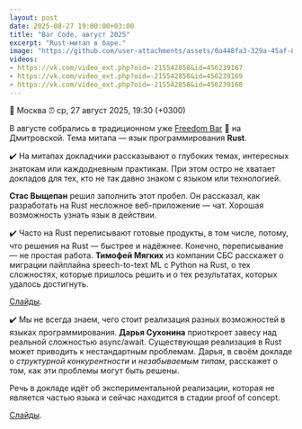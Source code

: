 ```yaml
---
layout: post
date: 2025-08-27 19:00:00+03:00
title: "Bar Code, август 2025"
excerpt: "Rust-митап в баре."
image: "https://github.com/user-attachments/assets/0a448fa3-329a-45af-8ddd-1d84134c85ef"
videos:
- https://vk.com/video_ext.php?oid=-215542858&id=456239167
- https://vk.com/video_ext.php?oid=-215542858&id=456239169
- https://vk.com/video_ext.php?oid=-215542858&id=456239168
---
```


📍 Москва
⏰ ср, 27 август 2025, 19:30 (+0300)

В августе собрались в традиционном уже [Freedom Bar](https://yandex.ru/maps/org/freedom/177480110426/?ll=37.585403%2C55.805867&z=17) 🍺 на Дмитровской. Тема митапа — язык программирования **Rust**.

✔️ На  митапах докладчики рассказывают о глубоких темах, интересных знатокам или каждодневным практикам. При этом остро не хватает докладов для тех, кто не так давно знаком с языком или технологией.

**Стас Выщепан** решил заполнить этот пробел. Он рассказал, как разработать на Rust несложное веб-приложение — чат. Хорошая возможность узнать язык в действии.

✔️ Часто на Rust переписывают готовые продукты, в том числе, потому, что решения на Rust — быстрее и надёжнее. Конечно, переписывание — не простая работа. **Тимофей Мягких** из компании СБС расскажет о миграции пайплайна speech-to-text ML с Python на Rust, о тех сложностях, которые пришлось решить и о тех результатах, которых удалось достигнуть.

[Слайды]().

✔️ Мы не всегда знаем, чего стоит реализация разных возможностей в языках программирования. **Дарья Сухонина** приоткроет завесу над реальной сложностью async/await. Существующая реализация в Rust может приводить к нестандартным проблемам. Дарья, в своём докладе о *структурной конкурентности* и *незабываемым типам*, расскажет о том, как эти проблемы могут быть решены.

Речь в докладе идёт об экспериментальной реализации, которая не является частью языка и сейчас находится в стадии proof of concept.

[Слайды](https://zetanumbers.github.io/rust-training/latest/slides/structural_concurrency_ru.html).
